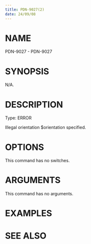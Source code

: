 ```yaml
---
title: PDN-9027(2)
date: 24/09/08
---
```


# NAME

PDN-9027 - PDN-9027

# SYNOPSIS

N/A.

# DESCRIPTION

Type: ERROR

Illegal orientation $orientation specified.

# OPTIONS

This command has no switches.

# ARGUMENTS

This command has no arguments.

# EXAMPLES

# SEE ALSO

